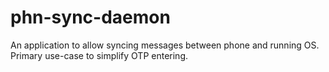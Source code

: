 # phn-sync-daemon
An application to allow syncing messages between phone and running OS. Primary use-case to simplify OTP entering.
